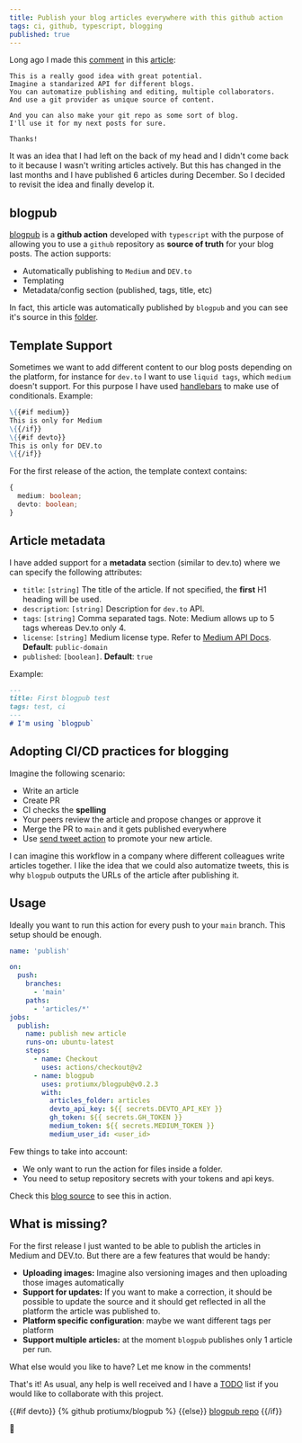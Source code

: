 ```yaml
---
title: Publish your blog articles everywhere with this github action
tags: ci, github, typescript, blogging
published: true
---
```

Long ago I made this [comment](https://dev.to/protium/comment/clno) in this [article](https://dev.to/maxime1992/manage-your-dev-to-blog-posts-from-a-git-repo-and-use-continuous-deployment-to-auto-publish-update-them-143j):

```
This is a really good idea with great potential. 
Imagine a standarized API for different blogs. 
You can automatize publishing and editing, multiple collaborators.
And use a git provider as unique source of content.

And you can also make your git repo as some sort of blog.
I'll use it for my next posts for sure.

Thanks!
```

It was an idea that I had left on the back of my head and I didn't come back to it because I wasn't writing articles actively. But this has changed in the last months and I have published 6 articles during December. So I decided to revisit the idea and finally develop it.

## blogpub

[blogpub](https://github.com/marketplace/actions/blogpub) is a **github action** developed with `typescript` with the purpose of allowing you to use a `github` repository as **source of truth** for your blog posts. The action supports:
- Automatically publishing to `Medium` and `DEV.to`
- Templating
- Metadata/config section (published, tags, title, etc)

In fact, this article was automatically published by `blogpub` and you can see it's source in this [folder](https://github.com/protiumx/blog/tree/main/articles).

## Template Support

Sometimes we want to add different content to our blog posts depending on the platform, for instance for `dev.to` I want to use `liquid tags`, which `medium` doesn't support.
For this purpose I have used [handlebars](https://handlebarsjs.com/) to make use of conditionals. Example:
```md
\{{#if medium}}
This is only for Medium
\{{/if}}
\{{#if devto}}
This is only for DEV.to
\{{/if}}
```

For the first release of the action, the template context contains:
```ts
{
  medium: boolean;
  devto: boolean;
}
```

## Article metadata

I have added support for a **metadata** section (similar to dev.to) where we can specify the following attributes:

- `title`: `[string]` The title of the article. If not specified, the **first** H1 heading will be used.
- `description`: `[string]` Description for `dev.to` API.
- `tags`: `[string]` Comma separated tags. Note: Medium allows up to 5 tags whereas Dev.to only 4.
- `license`: `[string]` Medium license type. Refer to [Medium API Docs](https://github.com/Medium/medium-api-docs#33-posts). **Default**: `public-domain`
- `published`: `[boolean]`. **Default**: `true`

Example:
```md
---
title: First blogpub test
tags: test, ci
---
# I'm using `blogpub`
```

## Adopting CI/CD practices for blogging

Imagine the following scenario:
- Write an article
- Create PR
- CI checks the **spelling**
- Your peers review the article and propose changes or approve it
- Merge the PR to `main` and it gets published everywhere
- Use [send tweet action](https://github.com/marketplace/actions/send-tweet-action) to promote your new article.

I can imagine this workflow in a company where different colleagues write articles together. I like the idea that we could also automatize tweets, this is why `blogpub` outputs the URLs of the article after publishing it.

## Usage
Ideally you want to run this action for every push to your `main` branch. This setup should be enough.
```yml
name: 'publish'

on:
  push:
    branches:
      - 'main'
    paths:
      - 'articles/*'
jobs:
  publish:
    name: publish new article
    runs-on: ubuntu-latest    
    steps:
      - name: Checkout
        uses: actions/checkout@v2
      - name: blogpub
        uses: protiumx/blogpub@v0.2.3
        with:
          articles_folder: articles
          devto_api_key: ${{ secrets.DEVTO_API_KEY }}
          gh_token: ${{ secrets.GH_TOKEN }}
          medium_token: ${{ secrets.MEDIUM_TOKEN }}
          medium_user_id: <user_id>
```
Few things to take into account:
- We only want to run the action for files inside a folder.
- You need to setup repository secrets with your tokens and api keys.

Check this [blog source](https://github.com/protiumx/blog) to see this in action.

## What is missing?

For the first release I just wanted to be able to publish the articles in Medium and DEV.to. But there are a few features that would be handy:

- **Uploading images:** Imagine also versioning images and then uploading those images automatically
- **Support for updates:** If you want to make a correction, it should be possible to update the source and it should get reflected in all the platform the article was published to.
- **Platform specific configuration**: maybe we want different tags per platform
- **Support multiple articles:** at the moment `blogpub` publishes only 1 article per run.

What else would you like to have? Let me know in the comments!


That's it!
As usual, any help is well received and I have a [TODO](https://github.com/protiumx/blogpub#todo) list if you would like to collaborate with this project.

{{#if devto}}
{% github protiumx/blogpub %}
{{else}}
[blogpub repo](https://github.com/protiumx/blogpub)
{{/if}}

:robot:
